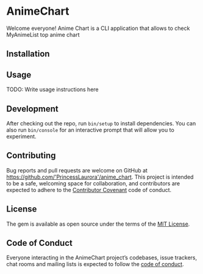 # AnimeChart

Welcome everyone! Anime Chart is a CLI application that allows to check MyAnimeList top anime chart

## Installation



## Usage

TODO: Write usage instructions here

## Development

After checking out the repo, run `bin/setup` to install dependencies. You can also run `bin/console` for an interactive prompt that will allow you to experiment.


## Contributing

Bug reports and pull requests are welcome on GitHub at https://github.com/'PrincessLaurora'/anime_chart. This project is intended to be a safe, welcoming space for collaboration, and contributors are expected to adhere to the [Contributor Covenant](http://contributor-covenant.org) code of conduct.

## License

The gem is available as open source under the terms of the [MIT License](https://opensource.org/licenses/MIT).

## Code of Conduct

Everyone interacting in the AnimeChart project’s codebases, issue trackers, chat rooms and mailing lists is expected to follow the [code of conduct](https://github.com/'PrincessLaurora'/anime_chart/blob/master/CODE_OF_CONDUCT.md).
